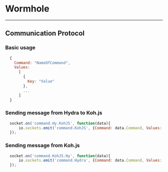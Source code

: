# Wormhole
----------
## Communication Protocol
### Basic usage
```js
  {
    Command: "NameOfCommand", 
    Values:  
      [
        {
          Key: "Value"
        },
        ...
      ]
  }
```
### Sending message from Hydra to Koh.js
```js
  socket.on('command.Hy.KohJS', function(data){
      io.sockets.emit('command.KohJS', {Command: data.Command, Values:  data.Values });
  });
```
### Sending message from Koh.js
```js
  socket.on('command.KohJS.Hy', function(data){
      io.sockets.emit('command.Hydra', {Command: data.Command, Values:  data.Values });
  });
```
